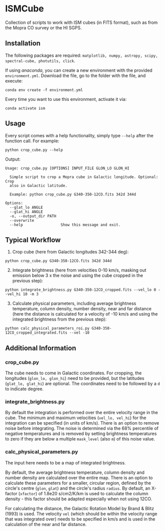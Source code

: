 # ISMCube
Collection of scripts to work with ISM cubes (in FITS format), such as from the Mopra CO survey or the HI SGPS.

## Installation
The following packages are required: `matplotlib, numpy, astropy, scipy, spectral-cube, photutils, click`.

If using *anaconda*, you can create a new environment with the provided `environment.yml`. Download the file, go to the folder with the file, and execute:

```
conda env create -f environment.yml
```
Every time you want to use this environment, activate it via:
```
conda activate ism
```


## Usage
Every script comes with a help functionality, simply type `--help` after the function call. For example:
```
python crop_cube.py --help
```
Output:
```
Usage: crop_cube.py [OPTIONS] INPUT_FILE GLON_LO GLON_HI

  Simple script to crop a Mopra cube in Galactic longitude. Optional: Crop
  also in Galactic latitude.

  Example: python crop_cube.py G340-350-12CO.fits 342d 344d

Options:
  --glat_lo ANGLE
  --glat_hi ANGLE
  -o, --output_dir PATH
  --overwrite
  --help                 Show this message and exit.
```

## Typical Workflow
1. Crop cube (here from Galactic longitudes 342-344 deg):
```
python crop_cube.py G340-350-12CO.fits 342d 344d
```
2. Integrate brightness (here from velocities 0-10 km/s, masking out emission below 3 x the noise and using the cube cropped in the previous step):
```
python integrate_brightness.py G340-350-12CO_cropped.fits --vel_lo 0 --vel_hi 10 -m 3
```
3. Calculate physical parameters, including average brightness temperature, column density, number density, near and far distance (here the distance is calculated for a velocity of -10 km/s and using the integrated brightness from the previous step):
```
python calc_physical_parameters_roi.py G340-350-12CO_cropped_integrated.fits --vel -10
```

## Additional Information
### crop_cube.py
The cube needs to come in Galactic coordinates. For cropping, the longitudes (`glon_lo, glon_hi`) need to be provided, but the latitudes (`glat_lo, glat_hi`) are optional. The coordinates need to be followed by a `d` to indicate degree.

### integrate_brightness.py
By default the integration is performed over the entire velocity range in the cube. The minimum and maximum velocities (`vel_lo, vel_hi`) for the integration can be specified (in units of km/s). There is an option to remove noise before integrating. The noise is determined via the 68% percentile of negative temperatures and is removed by setting brightness temperatures to zero if they are below a multiple `mask_level` (also `m`) of this noise value. 

### calc_physical_parameters.py
The input here needs to be a map of integrated brightness. 

By default, the average brightness temperature, column density and number density are calculated over the entire map. There is an option to calculate these parameters for a smaller, circular region, defined by the circle's centre (`glon`, `glat`) and the circle's radius `radius`. By default, an X-factor (`xfactor`) of 1.8e20 s/cm2/K/km is used to calculate the column density - this factor should be adapted especially when not using 12CO. 

For calculating the distance, the Galactic Rotation Model by Brand & Blitz (1993) is used. The velocity `vel` (which should be within the velocity range that was integrated over) needs to be specified in km/s and is used in the calculation of the near and far distance.
